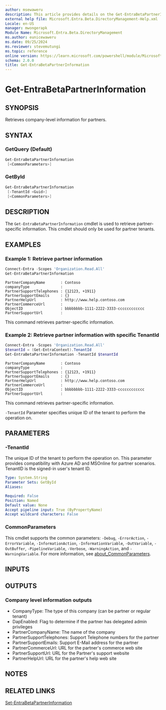 ```yaml
---
author: msewaweru
description: This article provides details on the Get-EntraBetaPartnerInformation command.
external help file: Microsoft.Entra.Beta.DirectoryManagement-Help.xml
Locale: en-US
manager: mwongerapk
Module Name: Microsoft.Entra.Beta.DirectoryManagement
ms.author: eunicewaweru
ms.date: 09/25/2024
ms.reviewer: stevemutungi
ms.topic: reference
online version: https://learn.microsoft.com/powershell/module/Microsoft.Entra.Beta/Get-EntraBetaPartnerInformation
schema: 2.0.0
title: Get-EntraBetaPartnerInformation
---
```


# Get-EntraBetaPartnerInformation

## SYNOPSIS

Retrieves company-level information for partners.

## SYNTAX

### GetQuery (Default)

```powershell
Get-EntraBetaPartnerInformation
 [<CommonParameters>]
```

### GetById

```powershell
Get-EntraBetaPartnerInformation
 [-TenantId <Guid>]
 [<CommonParameters>]
```

## DESCRIPTION

The `Get-EntraBetaPartnerInformation` cmdlet is used to retrieve partner-specific information.
This cmdlet should only be used for partner tenants.

## EXAMPLES

### Example 1: Retrieve partner information

```powershell
Connect-Entra -Scopes 'Organization.Read.All'
Get-EntraBetaPartnerInformation
```

```Output
PartnerCompanyName       : Contoso
companyType              :
PartnerSupportTelephones : {12123, +1911}
PartnerSupportEmails     : {}
PartnerHelpUrl           : http://www.help.contoso.com
PartnerCommerceUrl       :
ObjectID                 : bbbbbbbb-1111-2222-3333-cccccccccccc
PartnerSupportUrl        :
```

This command retrieves partner-specific information.

### Example 2: Retrieve partner information with specific TenantId

```powershell
Connect-Entra -Scopes 'Organization.Read.All'
$tenantId = (Get-EntraContext).TenantId
Get-EntraBetaPartnerInformation -TenantId $tenantId
```

```Output
PartnerCompanyName       : Contoso
companyType              :
PartnerSupportTelephones : {12123, +1911}
PartnerSupportEmails     : {}
PartnerHelpUrl           : http://www.help.contoso.com
PartnerCommerceUrl       :
ObjectID                 : bbbbbbbb-1111-2222-3333-cccccccccccc
PartnerSupportUrl        :
```

This command retrieves partner-specific information.

`-TenantId` Parameter specifies unique ID of the tenant to perform the operation on.

## PARAMETERS

### -TenantId

The unique ID of the tenant to perform the operation on. This parameter provides compatibility with Azure AD and MSOnline for partner scenarios. TenantID is the signed-in user's tenant ID.

```yaml
Type: System.String
Parameter Sets: GetById
Aliases:

Required: False
Position: Named
Default value: None
Accept pipeline input: True (ByPropertyName)
Accept wildcard characters: False
```

### CommonParameters

This cmdlet supports the common parameters: `-Debug`, `-ErrorAction`, `-ErrorVariable`, `-InformationAction`, `-InformationVariable`, `-OutVariable`, `-OutBuffer`, `-PipelineVariable`, `-Verbose`, `-WarningAction`, and `-WarningVariable`. For more information, see [about_CommonParameters](https://go.microsoft.com/fwlink/?LinkID=113216).

## INPUTS

## OUTPUTS

### Company level information outputs

- CompanyType: The type of this company (can be partner or regular tenant)
- DapEnabled: Flag to determine if the partner has delegated admin privileges
- PartnerCompanyName: The name of the company
- PartnerSupportTelephones: Support Telephone numbers for the partner
- PartnerSupportEmails: Support E-Mail address for the partner
- PartnerCommerceUrl: URL for the partner's commerce web site
- PartnerSupportUrl: URL for the Partner's support website
- PartnerHelpUrl: URL for the partner's help web site

## NOTES

## RELATED LINKS

[Set-EntraBetaPartnerInformation](Set-EntraBetaPartnerInformation.md)
